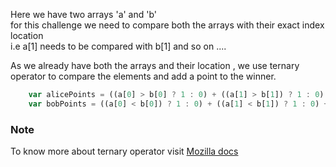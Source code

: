 Here we have two arrays 'a' and 'b'<br/>
for this challenge we need to compare both the arrays with their exact index location<br/>
i.e a[1] needs to be compared with b[1] and so on ....

As we already have both the arrays and their location , we use ternary operator to compare the elements and add a point to the winner.

```javascript
    var alicePoints = ((a[0] > b[0] ? 1 : 0) + ((a[1] > b[1]) ? 1 : 0) + ((a[2] > b[2]) ? 1 : 0))
    var bobPoints = ((a[0] < b[0]) ? 1 : 0) + ((a[1] < b[1]) ? 1 : 0) + ((a[2] < b[2]) ? 1 : 0) 
```

### Note 
To know more about ternary operator visit [Mozilla docs](https://developer.mozilla.org/en-US/docs/Web/JavaScript/Reference/Operators/Conditional_Operator)
